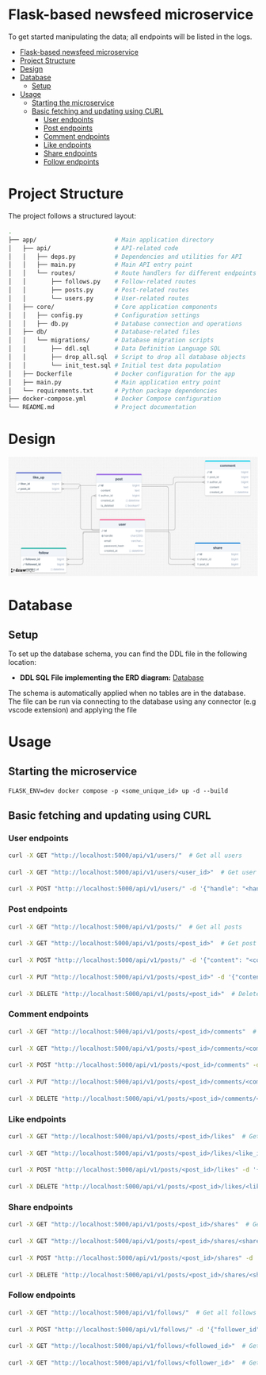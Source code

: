 # Flask-based newsfeed microservice

To get started manipulating the data; all endpoints will be listed in the logs.

- [Flask-based newsfeed microservice](#flask-based-newsfeed-microservice)
- [Project Structure](#project-structure)
- [Design](#design)
- [Database](#database)
  - [Setup](#setup)
- [Usage](#usage)
  - [Starting the microservice](#starting-the-microservice)
  - [Basic fetching and updating using CURL](#basic-fetching-and-updating-using-curl)
    - [User endpoints](#user-endpoints)
    - [Post endpoints](#post-endpoints)
    - [Comment endpoints](#comment-endpoints)
    - [Like endpoints](#like-endpoints)
    - [Share endpoints](#share-endpoints)
    - [Follow endpoints](#follow-endpoints)

# Project Structure

The project follows a structured layout:
```bash
.
├── app/                      # Main application directory
│   ├── api/                  # API-related code
│   │   ├── deps.py           # Dependencies and utilities for API
│   │   ├── main.py           # Main API entry point
│   │   └── routes/           # Route handlers for different endpoints
│   │       ├── follows.py    # Follow-related routes
│   │       ├── posts.py      # Post-related routes
│   │       └── users.py      # User-related routes
│   ├── core/                 # Core application components
│   │   ├── config.py         # Configuration settings
│   │   ├── db.py             # Database connection and operations
│   ├── db/                   # Database-related files
│   │   └── migrations/       # Database migration scripts
│   │       ├── ddl.sql       # Data Definition Language SQL
│   │       ├── drop_all.sql  # Script to drop all database objects
│   │       └── init_test.sql # Initial test data population
│   ├── Dockerfile            # Docker configuration for the app
│   ├── main.py               # Main application entry point
│   └── requirements.txt      # Python package dependencies
├── docker-compose.yml        # Docker Compose configuration
└── README.md                 # Project documentation
```

# Design
![ERD Diagram](./docs/erd.png)

# Database 
## Setup

To set up the database schema, you can find the DDL file in the following location:

- **DDL SQL File implementing the ERD diagram:** [Database](app/db/migrations/ddl.sql)

The schema is automatically applied when no tables are in the database.
The file can be run via connecting to the database using any connector (e.g vscode extension) and applying the file



# Usage
## Starting the microservice

`FLASK_ENV=dev docker compose -p <some_unique_id> up -d --build`

## Basic fetching and updating using CURL

### User endpoints
```bash
curl -X GET "http://localhost:5000/api/v1/users/"  # Get all users

curl -X GET "http://localhost:5000/api/v1/users/<user_id>"  # Get user by ID

curl -X POST "http://localhost:5000/api/v1/users/" -d '{"handle": "<handle>", "email": "<email>", "password_hash": "<password_hash>"}'  # Create user
```


### Post endpoints
```bash
curl -X GET "http://localhost:5000/api/v1/posts/"  # Get all posts

curl -X GET "http://localhost:5000/api/v1/posts/<post_id>"  # Get post by ID

curl -X POST "http://localhost:5000/api/v1/posts/" -d '{"content": "<content>", "author_id": "<author_id>"}'  # Create post

curl -X PUT "http://localhost:5000/api/v1/posts/<post_id>" -d '{"content": "<updated_content>"}'  # Update post

curl -X DELETE "http://localhost:5000/api/v1/posts/<post_id>"  # Delete post
```

### Comment endpoints
```bash
curl -X GET "http://localhost:5000/api/v1/posts/<post_id>/comments"  # Get comments for post

curl -X GET "http://localhost:5000/api/v1/posts/<post_id>/comments/<comment_id>"  # Get comment by ID

curl -X POST "http://localhost:5000/api/v1/posts/<post_id>/comments" -d '{"content": "<content>", "author_id": "<author_id>"}'  # Create comment

curl -X PUT "http://localhost:5000/api/v1/posts/<post_id>/comments/<comment_id>" -d '{"content": "<updated_content>"}'  # Update comment

curl -X DELETE "http://localhost:5000/api/v1/posts/<post_id>/comments/<comment_id>"  # Delete comment
```

### Like endpoints
```bash
curl -X GET "http://localhost:5000/api/v1/posts/<post_id>/likes"  # Get likes for post

curl -X GET "http://localhost:5000/api/v1/posts/<post_id>/likes/<like_id>"  # Get like by ID

curl -X POST "http://localhost:5000/api/v1/posts/<post_id>/likes" -d '{"liker_id": "<liker_id>"}'  # Create like

curl -X DELETE "http://localhost:5000/api/v1/posts/<post_id>/likes/<like_id>"  # Delete like
```

### Share endpoints
```bash
curl -X GET "http://localhost:5000/api/v1/posts/<post_id>/shares"  # Get shares for post

curl -X GET "http://localhost:5000/api/v1/posts/<post_id>/shares/<share_id>"  # Get share by ID

curl -X POST "http://localhost:5000/api/v1/posts/<post_id>/shares" -d '{"sharer_id": "<sharer_id>"}'  # Create share

curl -X DELETE "http://localhost:5000/api/v1/posts/<post_id>/shares/<share_id>"  # Delete share
```

### Follow endpoints
```bash
curl -X GET "http://localhost:5000/api/v1/follows/"  # Get all follows

curl -X POST "http://localhost:5000/api/v1/follows/" -d '{"follower_id": "<follower_id>", "followed_id": "<followed_id>"}'  # Create follow

curl -X GET "http://localhost:5000/api/v1/follows/<followed_id>"  # Get followers for followed user

curl -X GET "http://localhost:5000/api/v1/follows/<follower_id>"  # Get followed users for follower
```
